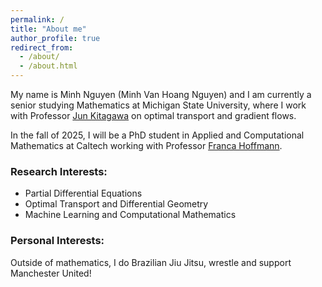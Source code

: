 ```yaml
---
permalink: /
title: "About me"
author_profile: true
redirect_from: 
  - /about/
  - /about.html
---
```


My name is Minh Nguyen (Minh Van Hoang Nguyen) and I am currently a senior studying Mathematics at Michigan State University, where I work with Professor [Jun Kitagawa](https://users.math.msu.edu/users/jun/) on optimal transport and gradient flows. 

In the fall of 2025, I will be a PhD student in Applied and Computational Mathematics at Caltech working with Professor [Franca Hoffmann](https://www.eas.caltech.edu/people/franca-hoffmann).

### Research Interests: 
- Partial Differential Equations
- Optimal Transport and Differential Geometry
- Machine Learning and Computational Mathematics

### Personal Interests: 
Outside of mathematics, I do Brazilian Jiu Jitsu, wrestle and support Manchester United!

